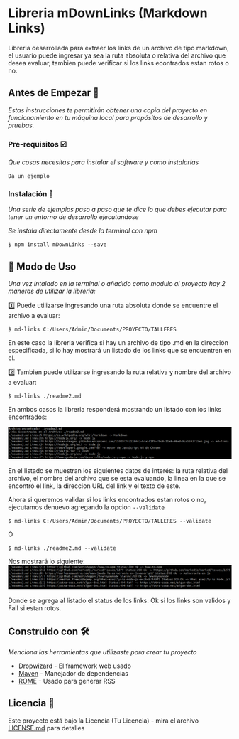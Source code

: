 # Libreria mDownLinks (Markdown Links)

Libreria desarrollada para extraer los links de un archivo de tipo markdown, el usuario puede ingresar ya sea la ruta absoluta o relativa del archivo que desea evaluar, tambien puede verificar si los links econtrados estan rotos o no.

## Antes de Empezar  :checkered_flag:

_Estas instrucciones te permitirán obtener una copia del proyecto en funcionamiento en tu máquina local para propósitos de desarrollo y pruebas._



### Pre-requisitos   :ballot_box_with_check:


_Que cosas necesitas para instalar el software y como instalarlas_

```
Da un ejemplo
```

### Instalación  :floppy_disk:

_Una serie de ejemplos paso a paso que te dice lo que debes ejecutar para tener un entorno de desarrollo ejecutandose_

_Se instala directamente desde la terminal con npm_

```
$ npm install mDownLinks --save
```

## :large_blue_circle: Modo de Uso  

_Una vez intalado en la terminal o añadido como modulo al proyecto hay 2 maneras de utilizar la libreria:_
 
:one: Puede utilizarse ingresando una ruta absoluta donde se encuentre el archivo a evaluar:

```
$ md-links C:/Users/Admin/Documents/PROYECTO/TALLERES
```
En este caso la libreria verifica si hay un archivo de tipo .md en la dirección especificada, si lo hay mostrará un listado de los links que se encuentren en el.


:two: Tambien puede utilizarse ingresando la ruta relativa y nombre del archivo a evaluar:

```
$ md-links ./readme2.md
```
En ambos casos la libreria responderá mostrando un listado con los links encontrados:

![Listado de Links](/img/RESPUESTA3.png)

En el listado se muestran los siguientes datos de interés: la ruta relativa del archivo, el nombre del archivo que se esta evaluando, la linea en la que se encontró el link, la direccion URL del link y el texto de este.

Ahora si queremos validar si los links encontrados estan rotos o no, ejecutamos denuevo agregando la opcion ```--validate```
```
$ md-links C:/Users/Admin/Documents/PROYECTO/TALLERES --validate
```
Ó
```
$ md-links ./readme2.md --validate
```

Nos mostrará lo siguiente:
![Listado de Links Evaluados](/img/RESPUESTA2.png)

Donde se agrega al listado el status de los links: Ok si los links son validos y Fail si estan rotos.

## Construido con 🛠️

_Menciona las herramientas que utilizaste para crear tu proyecto_

* [Dropwizard](http://www.dropwizard.io/1.0.2/docs/) - El framework web usado
* [Maven](https://maven.apache.org/) - Manejador de dependencias
* [ROME](https://rometools.github.io/rome/) - Usado para generar RSS




## Licencia 📄

Este proyecto está bajo la Licencia (Tu Licencia) - mira el archivo [LICENSE.md](LICENSE.md) para detalles
